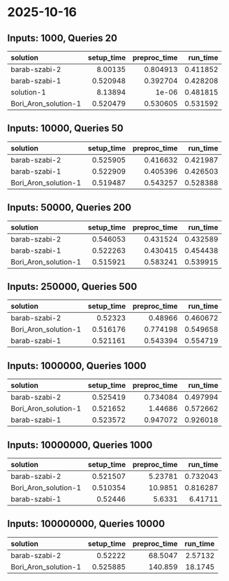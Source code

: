 # 2025-10-16

## Inputs: 1000, Queries 20

| solution             |   setup_time |   preproc_time |   run_time |
|:---------------------|-------------:|---------------:|-----------:|
| barab-szabi-2        |     8.00135  |       0.804913 |   0.411852 |
| barab-szabi-1        |     0.520948 |       0.392704 |   0.428208 |
| solution-1           |     8.13894  |       1e-06    |   0.481815 |
| Bori_Aron_solution-1 |     0.520479 |       0.530605 |   0.531592 |

## Inputs: 10000, Queries 50

| solution             |   setup_time |   preproc_time |   run_time |
|:---------------------|-------------:|---------------:|-----------:|
| barab-szabi-2        |     0.525905 |       0.416632 |   0.421987 |
| barab-szabi-1        |     0.522909 |       0.405396 |   0.426503 |
| Bori_Aron_solution-1 |     0.519487 |       0.543257 |   0.528388 |

## Inputs: 50000, Queries 200

| solution             |   setup_time |   preproc_time |   run_time |
|:---------------------|-------------:|---------------:|-----------:|
| barab-szabi-2        |     0.546053 |       0.431524 |   0.432589 |
| barab-szabi-1        |     0.522263 |       0.430415 |   0.454438 |
| Bori_Aron_solution-1 |     0.515921 |       0.583241 |   0.539915 |

## Inputs: 250000, Queries 500

| solution             |   setup_time |   preproc_time |   run_time |
|:---------------------|-------------:|---------------:|-----------:|
| barab-szabi-2        |     0.52323  |       0.48966  |   0.460672 |
| Bori_Aron_solution-1 |     0.516176 |       0.774198 |   0.549658 |
| barab-szabi-1        |     0.521161 |       0.543394 |   0.554719 |

## Inputs: 1000000, Queries 1000

| solution             |   setup_time |   preproc_time |   run_time |
|:---------------------|-------------:|---------------:|-----------:|
| barab-szabi-2        |     0.525419 |       0.734084 |   0.497994 |
| Bori_Aron_solution-1 |     0.521652 |       1.44686  |   0.572662 |
| barab-szabi-1        |     0.523572 |       0.947072 |   0.926018 |

## Inputs: 10000000, Queries 1000

| solution             |   setup_time |   preproc_time |   run_time |
|:---------------------|-------------:|---------------:|-----------:|
| barab-szabi-2        |     0.521507 |        5.23781 |   0.732043 |
| Bori_Aron_solution-1 |     0.510354 |       10.9851  |   0.816287 |
| barab-szabi-1        |     0.52446  |        5.6331  |   6.41711  |

## Inputs: 100000000, Queries 10000

| solution             |   setup_time |   preproc_time |   run_time |
|:---------------------|-------------:|---------------:|-----------:|
| barab-szabi-2        |     0.52222  |        68.5047 |    2.57132 |
| Bori_Aron_solution-1 |     0.525885 |       140.859  |   18.1745  |